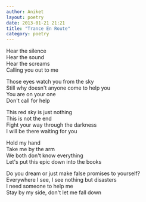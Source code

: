 ```yaml
---
author: Aniket
layout: poetry
date: 2013-01-21 21:21
title: "Trance En Route"
category: poetry
---
```

Hear the silence  
Hear the sound  
Hear the screams  
Calling you out to me

Those eyes watch you from the sky  
Still why doesn't anyone come to help you  
You are on your one  
Don't call for help

This red sky is just nothing  
This is not the end  
Fight your way through the darkness  
I will be there waiting for you

Hold my hand  
Take me by the arm  
We both don't know everything  
Let's put this epic down into the books

Do you dream or just make false promises to yourself?  
Everywhere I see, I see nothing but disasters  
I need someone to help me  
Stay by my side, don't let me fall down